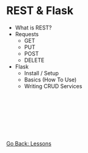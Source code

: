 # REST & Flask
* What is REST?
* Requests
    * GET
    * PUT
    * POST
    * DELETE
* Flask
    * Install / Setup
    * Basics (How To Use)
    * Writing CRUD Services

\
\
\
\
\
\
\
[Go Back: Lessons](../README.md)
